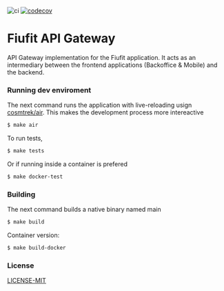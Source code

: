 ![ci](https://github.com/Fiufit-Grupo-10/FiuFit-APIGateway/actions/workflows/ci.yml/badge.svg)
[![codecov](https://codecov.io/gh/Fiufit-Grupo-10/FiuFit-APIGateway/branch/main/graph/badge.svg?token=CQMMLS2MR5)](https://codecov.io/gh/Fiufit-Grupo-10/FiuFit-APIGateway)
# Fiufit API Gateway
API Gateway implementation for the Fiufit application. It acts as an
intermediary between the frontend applications (Backoffice & Mobile)
and the backend.

### Running dev enviroment
The next command runs the application with live-reloading usign [cosmtrek/air](https://github.com/cosmtrek/air). 
This makes the development process more intereactive

```bash
$ make air
```
To run tests,
```bash
$ make tests
```
Or if running inside a container is prefered
```bash
$ make docker-test
```

### Building
The next command builds a native binary named  main
```bash
$ make build
```
Container version:
```bash
$ make build-docker
```

### License
[LICENSE-MIT](https://opensource.org/license/mit/)
